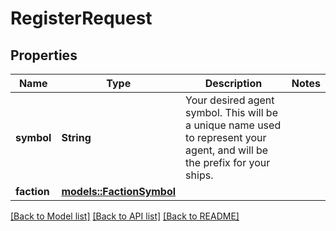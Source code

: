 # RegisterRequest

## Properties

Name | Type | Description | Notes
------------ | ------------- | ------------- | -------------
**symbol** | **String** | Your desired agent symbol. This will be a unique name used to represent your agent, and will be the prefix for your ships. | 
**faction** | [**models::FactionSymbol**](FactionSymbol.md) |  | 

[[Back to Model list]](../README.md#documentation-for-models) [[Back to API list]](../README.md#documentation-for-api-endpoints) [[Back to README]](../README.md)


